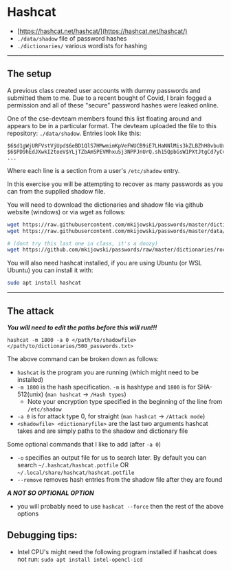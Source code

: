 # Hashcat

* [https://hashcat.net/hashcat/](https://hashcat.net/hashcat/)
* `./data/shadow` file of password hashes
* `./dictionaries/` various wordlists for hashing

---

## The setup

A previous class created user accounts with dummy passwords and submitted them to me.  Due to a recent bought of Covid, I brain fogged a permission and all of these "secure" password hashes were leaked online.

One of the cse-devteam members found this list floating around and appears to be in a particular format.  The devteam uploaded the file to this repository: 
`./data/shadow`.  Entries look like this:

```
$6$d1gWjURFVstVjUpd$6eBD1QlS7HMwmimKpVeFWUCB9iE7LHaNNlMis3kZLBZhH8vbuUxPaKLFxGYdKnJAWB9i8rEA8vhZiKBhOJEOH0
$6$PD9hEdJXwkI2toeV$YLjTZbAm5PEVMhxuSj3NPPJnUrQ.sh15QpbGsW1PXtJtgCd7yCvnqK/nFj830Vrx9QPahVZUawh397tJuXww60
...
```

Where each line is a section from a user's `/etc/shadow` entry.

In this exercise you will be attempting to recover as many passwords as you can from the supplied shadow file.

You will need to download the dictionaries and shadow file via github website (windows) or via wget as follows:

```bash
wget https://raw.githubusercontent.com/mkijowski/passwords/master/dictionaries/500_passwords.txt
wget https://raw.githubusercontent.com/mkijowski/passwords/master/data/shadow

# (dont try this last one in class, it's a doozy)
wget https://github.com/mkijowski/passwords/raw/master/dictionaries/rockyou.txt.gz
```

You will also need hashcat installed, if you are using Ubuntu (or WSL Ubuntu) you can install it with:

```bash
sudo apt install hashcat
```

---

## The attack

***You will need to edit the paths before this will run!!!***

`hashcat -m 1800 -a 0 </path/to/shadowfile> </path/to/dictionaries/500_passwords.txt>`

The above command can be broken down as follows:

* `hashcat` is the program you are running (which might need to be installed)
* `-m 1800` is the hash specification.  `-m` is hashtype and `1800` is for SHA-512(unix) (`man hashcat` -> `/Hash types`)
	* Note your encryption type specified in the beginning of the line from `/etc/shadow`
* `-a 0` is for attack type 0, for straight (`man hashcat` -> `/Attack mode`)
* `<shadowfile> <dictionaryfile>` are the last two arguments hashcat takes and are simply paths to the shadow and dictionary file

Some optional commands that I like to add (after `-a 0`)

* `-o` specifies an output file for us to search later.  By default you can search `~/.hashcat/hashcat.potfile` OR `~/.local/share/hashcat/hashcat.potfile`
* `--remove` removes hash entries from the shadow file after they are found

***A NOT SO OPTIONAL OPTION***

* you will probably need to use `hashcat --force` then the rest of the above options

## Debugging tips:

* Intel CPU's might need the following program installed if hashcat does not run: `sudo apt install intel-opencl-icd`

